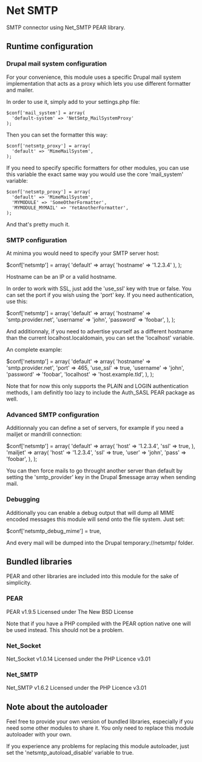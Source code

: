 # Net SMTP

SMTP connector using Net_SMTP PEAR library.

## Runtime configuration

### Drupal mail system configuration

For your convenience, this module uses a specific Drupal mail system
implementation that acts as a proxy which lets you use different
formatter and mailer.

In order to use it, simply add to your settings.php file:

    $conf['mail_system'] = array(
      'default-system' => 'NetSmtp_MailSystemProxy'
    );

Then you can set the formatter this way:

    $conf['netsmtp_proxy'] = array(
      'default' => 'MimeMailSystem',
    );

If you need to specify specific formatters for other modules, you
can use this variable the exact same way you would use the core
'mail_system' variable:

    $conf['netsmtp_proxy'] = array(
      'default' => 'MimeMailSystem',
      'MYMODULE' => 'SomeOtherFormatter',
      'MYMODULE_MYMAIL' => 'YetAnotherFormatter',
    );

And that's pretty much it.

### SMTP configuration

At minima you would need to specify your SMTP server host:

   $conf['netsmtp'] = array(
     'default' => array(
       'hostname' => '1.2.3.4'
     ),
   );

Hostname can be an IP or a valid hostname.

In order to work with SSL, just add the 'use_ssl' key with true or false.
You can set the port if you wish using the 'port' key.
If you need authentication, use this:

   $conf['netsmtp'] = array(
     'default' => array(
       'hostname' => 'smtp.provider.net',
       'username' => 'john',
       'password' => 'foobar',
     ),
   );

And additionnaly, if you need to advertise yourself as a different hostname
than the current localhost.localdomain, you can set the 'localhost' variable.

An complete example:

   $conf['netsmtp'] = array(
     'default' => array(
       'hostname'  => 'smtp.provider.net',
       'port'      => 465,
       'use_ssl'   => true,
       'username'  => 'john',
       'password'  => 'foobar',
       'localhost' => 'host.example.tld',
     ),
   );

Note that for now this only supports the PLAIN and LOGIN authentication
methods, I am definitly too lazy to include the Auth_SASL PEAR package
as well.

### Advanced SMTP configuration

Additionnaly you can define a set of servers, for example if you need a
mailjet or mandrill connection:

   $conf['netsmtp'] = array(
     'default' => array(
       'host' => '1.2.3.4',
       'ssl'  => true,
     ),
     'mailjet' => array(
       'host' => '1.2.3.4',
       'ssl'  => true,
       'user' => 'john',
       'pass' => 'foobar',
     ),
   );

You can then force mails to go throught another server than default by
setting the 'smtp_provider' key in the Drupal $message array when sending
mail.

### Debugging

Additionally you can enable a debug output that will dump all MIME encoded
messages this module will send onto the file system. Just set:

   $conf['netsmtp_debug_mime'] = true,

And every mail will be dumped into the Drupal temporary://netsmtp/ folder.

## Bundled libraries

PEAR and other libraries are included into this module for the sake of
simplicity.

### PEAR ###

PEAR v1.9.5
Licensed under The New BSD License

Note that if you have a PHP compiled with the PEAR option native one will
be used instead. This should not be a problem.

### Net_Socket ###

Net_Socket v1.0.14
Licensed under the PHP Licence v3.01

### Net_SMTP ### 

Net_SMTP v1.6.2
Licensed under the PHP Licence v3.01

## Note about the autoloader

Feel free to provide your own version of bundled libraries, especially
if you need some other modules to share it. You only need to replace this
module autoloader with your own.

If you experience any problems for replacing this module autoloader,
just set the 'netsmtp_autoload_disable' variable to true.
